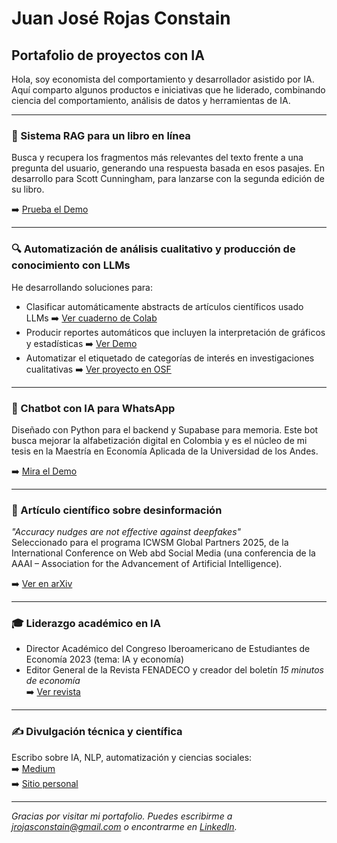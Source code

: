 # Juan José Rojas Constain

## Portafolio de proyectos con IA

Hola, soy economista del comportamiento y desarrollador asistido por IA. Aquí comparto algunos productos e iniciativas que he liderado, combinando ciencia del comportamiento, análisis de datos y herramientas de IA.

---

### 📘 Sistema RAG para un libro en línea  
Busca y recupera los fragmentos más relevantes del texto frente a una pregunta del usuario, generando una respuesta basada en esos pasajes. En desarrollo para Scott Cunningham, para lanzarse con la segunda edición de su libro.

➡️ [Prueba el Demo](https://causal-inference-gpt-mvp-8ab8cb480098.herokuapp.com/)

---

### 🔍 Automatización de análisis cualitativo y producción de conocimiento con LLMs  
He desarrollando soluciones para:  
- Clasificar automáticamente abstracts de artículos científicos usado LLMs ➡️ [Ver cuaderno de Colab](https://colab.research.google.com/drive/1dryehuB6h0c-XaiMSzQRAZ3xrDjpG4Nw?usp=sharing)
- Producir reportes automáticos que incluyen la interpretación de gráficos y estadísticas ➡️ [Ver Demo](https://drive.google.com/file/d/1A7oNnHLT0oUaZ8ISuhMYnQLxPMZ7vLi2/view?usp=sharing) 
- Automatizar el etiquetado de categorías de interés en investigaciones cualitativas ➡️ [Ver proyecto en OSF](https://osf.io/dp7k2/)

---

### 💬 Chatbot con IA para WhatsApp  
Diseñado con Python para el backend y Supabase para memoria. Este bot busca mejorar la alfabetización digital en Colombia y es el núcleo de mi tesis en la Maestría en Economía Aplicada de la Universidad de los Andes.

➡️ [Mira el Demo](https://drive.google.com/file/d/1bMv3GxUfktIyCTMp6NESCaLXIM2Ft2OR/view?usp=sharing)

---

### 📰 Artículo científico sobre desinformación  
*"Accuracy nudges are not effective against deepfakes"*  
Seleccionado para el programa ICWSM Global Partners 2025, de la International Conference on Web abd Social Media (una conferencia de la AAAI – Association for the Advancement of Artificial Intelligence).  

➡️ [Ver en arXiv](https://arxiv.org/abs/2411.02405)

---

### 🎓 Liderazgo académico en IA  
- Director Académico del Congreso Iberoamericano de Estudiantes de Economía 2023 (tema: IA y economía)  
- Editor General de la Revista FENADECO y creador del boletín *15 minutos de economía*  
➡️ [Ver revista](https://fenadeco.org/wp-content/uploads/2021/10/Ed-11-Revista-FENADECO.pdf)

---

### ✍️ Divulgación técnica y científica
Escribo sobre IA, NLP, automatización y ciencias sociales:  
➡️ [Medium](https://medium.com/@jrojasconstain)  
➡️ [Sitio personal](https://jrojasconstain.com)

---

*Gracias por visitar mi portafolio. Puedes escribirme a jrojasconstain@gmail.com o encontrarme en [LinkedIn](https://www.linkedin.com/in/juan-jose-rojas-constain-834550260/).*
